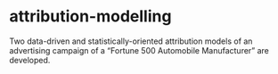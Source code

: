 # attribution-modelling
Two data-driven and statistically-oriented attribution models of an advertising campaign of a “Fortune 500 Automobile Manufacturer” are developed.
